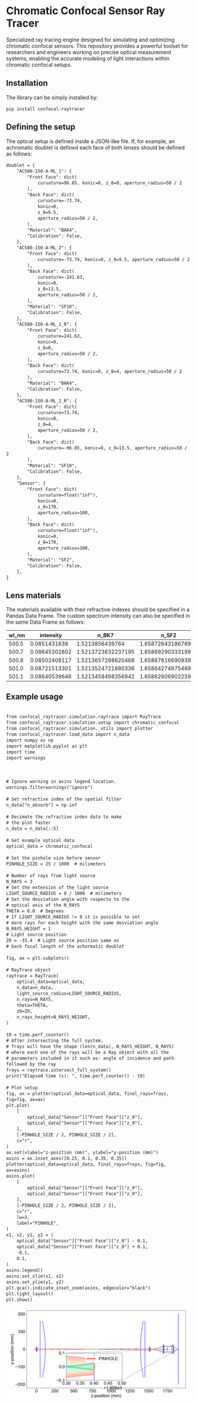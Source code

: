 # Chromatic Confocal Sensor Ray Tracer

Specialized ray tracing engine designed for simulating and optimizing chromatic confocal sensors. This repository provides a powerful toolset for researchers and engineers working on precise optical measurement systems, enabling the accurate modeling of light interactions within chromatic confocal setups.

## Installation

The library can be simply installed by:

```
pip install confocal-raytracer
```

## Defining the setup

The optical setup is defined inside a JSON-like file. If, for example, an achromatic doublet is defined each face of both lenses should be defined as follows:

```
doublet = {
    "AC500-150-A-ML_1": {
        "Front Face": dict(
            curvature=96.85, konic=0, z_0=0, aperture_radius=50 / 2
        ),
        "Back Face": dict(
            curvature=-73.74,
            konic=0,
            z_0=9.5,
            aperture_radius=50 / 2,
        ),
        "Material": "BAK4",
        "Calibration": False,
    },
    "AC500-150-A-ML_2": {
        "Front Face": dict(
            curvature=-73.74, konic=0, z_0=9.5, aperture_radius=50 / 2
        ),
        "Back Face": dict(
            curvature=-241.63,
            konic=0,
            z_0=13.5,
            aperture_radius=50 / 2,
        ),
        "Material": "SF10",
        "Calibration": False,
    },
    "AC500-150-A-ML_1_R": {
        "Front Face": dict(
            curvature=241.63,
            konic=0,
            z_0=0,
            aperture_radius=50 / 2,
        ),
        "Back Face": dict(
            curvature=73.74, konic=0, z_0=4, aperture_radius=50 / 2
        ),
        "Material": "BAK4",
        "Calibration": False,
    },
    "AC500-150-A-ML_2_R": {
        "Front Face": dict(
            curvature=73.74,
            konic=0,
            z_0=4,
            aperture_radius=50 / 2,
        ),
        "Back Face": dict(
            curvature=-96.85, konic=0, z_0=13.5, aperture_radius=50 / 2
        ),
        "Material": "SF10",
        "Calibration": False,
    },
    "Sensor": {
        "Front Face": dict(
            curvature=float("inf"),
            konic=0,
            z_0=170,
            aperture_radius=100,
        ),
        "Back Face": dict(
            curvature=float("inf"),
            konic=0,
            z_0=170,
            aperture_radius=100,
        ),
        "Material": "SF2",
        "Calibration": False,
    },
}
```

## Lens materials

The materials available with their refractive indexes should be specified in a Pandas Data Frame. The custom spectrum intensity can also be specified in the same Data Frame as follows:

|wl_nm|intensity                    |n_BK7 |n_SF2                                        |n_SF5             |n_BAF10           |n_SF10            |n_BAK4            |n_SF57            |
|-----|-----------------------------|------|---------------------------------------------|------------------|------------------|------------------|------------------|------------------|
|500.5|0.0851431638                 |1.5213856439764|1.6587264318676913                           |1.6847781738090497|1.67825           |1.74315           |1.57468           |1.86746           |
|500.7|0.08645302802                |1.5213723632237195|1.6586929033319964                           |1.6847437966326086|1.6782202524647911|1.7430968741556505|1.574659846238762 |1.8673847333525386|
|500.8|0.08502408117                |1.5213657288620468|1.658676166909398                            |1.684726608044388 |1.6782055071330022|1.7430704823647605|1.5746498284981434|1.8673473595993073|
|501.0|0.08721513301                |1.5213524721680336|1.6586427497546976                           |1.6846922308679468|1.6781762683497092|1.7430180354906653|1.5746299095672376|1.86727312240276  |
|501.1|0.08640539646                |1.5213458498356942|1.658626069022597                            |1.684675042279726 |1.6781617729016662|1.7429919781855066|1.5746200076850838|1.867236255427011 |

## Example usage

```

from confocal_raytracer.simulation.raytrace import RayTrace
from confocal_raytracer.simulation.setup import chromatic_confocal
from confocal_raytracer.simulation._utils import plotter
from confocal_raytracer.load_data import n_data
import numpy as np
import matplotlib.pyplot as plt
import time
import warnings



# Ignore warning in axins legend location.
warnings.filterwarnings("ignore")

# Set refractive index of the spatial filter
n_data["n_absorb"] = np.inf

# Decimate the refractive index data to make
# the plot faster
n_data = n_data[::5]

# Get example optical data
optical_data = chromatic_confocal

# Set the pinhole size before sensor
PINHOLE_SIZE = 25 / 1000  # milimeters

# Number of rays from light source
N_RAYS = 3
# Set the extension of the light source
LIGHT_SOURCE_RADIUS = 0 / 1000  # milimeters
# Set the desviation angle with respecto to the 
# optical axis of the N_RAYS
THETA = 6.0  # Degrees
# If LIGHT_SOURCE_RADIUS != 0 it is possible to set
# more rays for each height with the same desviation angle
N_RAYS_HEIGHT = 1
# Light source position
Z0 = -33.4  # Light source position same as
# back focal length of the achormatic doublet

fig, ax = plt.subplots()

# RayTrace object
raytrace = RayTrace(
    optical_data=optical_data,
    n_data=n_data,
    light_source_radius=LIGHT_SOURCE_RADIUS,
    n_rays=N_RAYS,
    theta=THETA,
    z0=Z0,
    n_rays_height=N_RAYS_HEIGHT,
)

t0 = time.perf_counter()
# After intersecting the full system, 
# frays will have the shape (len(n_data), N_RAYS_HEIGHT, N_RAYS)
# where each one of the rays will be a Ray object with all the
# parameters included in it such as: angle of incidence and path followed by the ray
frays = raytrace.intersect_full_system()
print("Elapsed time (s): ", time.perf_counter() - t0)

# Plot setup
fig, ax = plotter(optical_data=optical_data, final_rays=frays, fig=fig, ax=ax)
plt.plot(
    [
        optical_data["Sensor"]["Front Face"]["z_0"],
        optical_data["Sensor"]["Front Face"]["z_0"],
    ],
    [-PINHOLE_SIZE / 2, PINHOLE_SIZE / 2],
    c="r",
)
ax.set(xlabel="z-position (mm)", ylabel="y-position (mm)")
axins = ax.inset_axes([0.25, 0.1, 0.35, 0.35])
plotter(optical_data=optical_data, final_rays=frays, fig=fig, ax=axins)
axins.plot(
    [
        optical_data["Sensor"]["Front Face"]["z_0"],
        optical_data["Sensor"]["Front Face"]["z_0"],
    ],
    [-PINHOLE_SIZE / 2, PINHOLE_SIZE / 2],
    c="r",
    lw=3,
    label="PINHOLE",
)
x1, x2, y1, y2 = (
    optical_data["Sensor"]["Front Face"]["z_0"] - 0.1,
    optical_data["Sensor"]["Front Face"]["z_0"] + 0.1,
    -0.1,
    0.1,
)
axins.legend()
axins.set_xlim(x1, x2)
axins.set_ylim(y1, y2)
plt.gca().indicate_inset_zoom(axins, edgecolor="black")
plt.tight_layout()
plt.show()

```

![](https://github.com/brakisto/confocal-raytracer/raw/main/confocal_raytracer/figures/image.png)